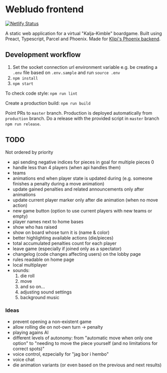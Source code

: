 # Webludo frontend

[![Netlify Status](https://api.netlify.com/api/v1/badges/ee12766a-ab4d-4610-985b-1acdb8d9edb5/deploy-status)](https://app.netlify.com/sites/loving-ardinghelli-fa9c33/deploys)

A static web application for a virtual "Kalja-Kimble" boardgame. Built using Preact, Typescript, Parcel and Phoenix. Made for [Klipi's Phoenix backend](https://github.com/klipi/webludo-server).

## Development workflow

1. Set the socket connection url environment variable e.g. be creating a `.env` file based on `.env.sample` and run `source .env`
1. `npm install`
1. `npm start`

To check code style: `npm run lint`

Create a production build: `npm run build`

Point PRs to `master` branch. Production is deployed automatically from `production` branch. Do a release with the provided script in `master` branch `npm run release`.

## TODO

Not ordered by priority

- api sending negative indices for pieces in goal for multiple pieces 0
- handle less than 4 players (when api handles them)
- teams
- animations end when player state is updated during (e.g. someone finishes a penalty during a move animation)
- update gained penalties and related announcements only after animations
- update current player marker only after die animation (when no move action)
- new game button (option to use current players with new teams or empty)
- player names next to home bases
- show who has raised
- show on board whose turn it is (name & color)
- better highlighting available actions (die/pieces)
- total accumulated penalties count for each player
- leave game (especially if joined only as a spectator)
- changelog (code changes affecting users) on the lobby page
- rules readable on home page
- local multiplayer
- sounds:
  1. die roll
  1. move
  1. and so on...
  1. adjusting sound settings
  1. background music

### Ideas

- prevent opening a non-existent game
- allow rolling die on not-own turn -> penalty
- playing agains AI
- different levels of autonomy: from "automatic move when only one option" to "needing to move the piece yourself (and no limitations for correct spots)"
- voice control, ezpecially for "jag bor i hembo"
- voice chat
- die animation variants (or even based on the previous and next results)
